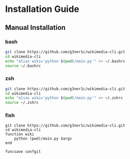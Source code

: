# Installation Guide

## Manual Installation

### bash

```bash
git clone https://github.com/g3ner1c/wikimedia-cli.git
cd wikimedia-cli
echo "alias wiki='python $(pwd)/main.py'" >> ~/.bashrc
source ~/.bashrc
```

### zsh

```zsh
git clone https://github.com/g3ner1c/wikimedia-cli.git
cd wikimedia-cli
echo "alias wiki='python $(pwd)/main.py'" >> ~/.zshrc
source ~/.zshrc
```

### fish

```fish
git clone https://github.com/g3ner1c/wikimedia-cli.git
cd wikimedia-cli
function wiki
	python (pwd)/main.py $argv
end

funcsave confgit
```
